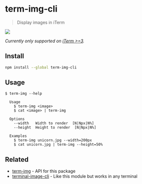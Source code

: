 # term-img-cli

> Display images in iTerm

![](screenshot.jpg)

*Currently only supported on [iTerm >=3](https://www.iterm2.com/downloads.html).*

## Install

```sh
npm install --global term-img-cli
```

## Usage

```
$ term-img --help

  Usage
    $ term-img <image>
    $ cat <image> | term-img

  Options
    --width   Width to render  [N|Npx|N%]
    --height  Height to render  [N|Npx|N%]

  Examples
    $ term-img unicorn.jpg --width=200px
    $ cat unicorn.jpg | term-img --height=50%
```

## Related

- [term-img](https://github.com/sindresorhus/term-img) - API for this package
- [terminal-image-cli](https://github.com/sindresorhus/terminal-image-cli) - Like this module but works in any terminal
